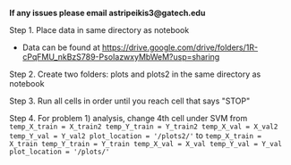 **__If any issues please email astripeikis3@gatech.edu__**


Step 1. Place data in same directory as notebook

  - Data can be found at https://drive.google.com/drive/folders/1R-cPqFMU_nkBzS789-PsoIazwxyMbWeM?usp=sharing
  
Step 2. Create two folders: plots and plots2 in the same directory as notebook

Step 3. Run all cells in order until you reach cell that says "STOP"

Step 4. For problem 1) analysis, change 4th cell under SVM from
      ```
      temp_X_train = X_train2
      temp_Y_train = Y_train2
      temp_X_val = X_val2
      temp_Y_val = Y_val2
      plot_location = '/plots2/'
      ```
to
      ```
      temp_X_train = X_train
      temp_Y_train = Y_train
      temp_X_val = X_val
      temp_Y_val = Y_val
      plot_location = '/plots/'
      ```
      

